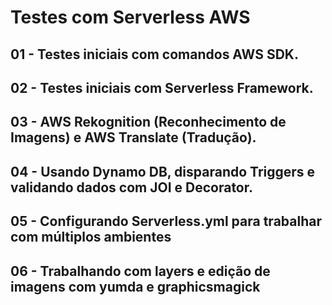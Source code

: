 # Testes com Serverless AWS
## 01 - Testes iniciais com comandos AWS SDK.
## 02 - Testes iniciais com Serverless Framework.
## 03 - AWS Rekognition (Reconhecimento de Imagens) e AWS Translate (Tradução).
## 04 - Usando Dynamo DB, disparando Triggers e validando dados com JOI e Decorator.
## 05 - Configurando Serverless.yml para trabalhar com múltiplos ambientes
## 06 - Trabalhando com layers e edição de imagens com yumda e graphicsmagick
